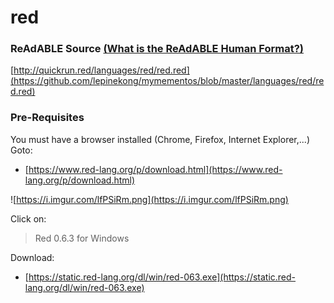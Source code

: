 
# red


### ReAdABLE Source [(What is the ReAdABLE Human Format?)](http://readablehumanformat.com)

[http://quickrun.red/languages/red/red.red](https://github.com/lepinekong/mymementos/blob/master/languages/red/red.red)


### Pre-Requisites

You must have a browser installed (Chrome, Firefox, Internet Explorer,...)
Goto:
- [https://www.red-lang.org/p/download.html](https://www.red-lang.org/p/download.html)
                        
![https://i.imgur.com/lfPSiRm.png](https://i.imgur.com/lfPSiRm.png)
                    
Click on:
>Red 0.6.3 for Windows

Download:
- [https://static.red-lang.org/dl/win/red-063.exe](https://static.red-lang.org/dl/win/red-063.exe)
                        
